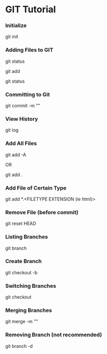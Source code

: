 # GIT Tutorial

### Initialize

git init

### Adding Files to GIT
 
git status 

git add <FILENAME>

git status

### Committing to Git

git commit -m "<MESSAGE>"

### View History

git log

### Add All Files 

git add -A 

OR

git add .

### Add File of Certain Type
git add *.<FILETYPE EXTENSION (ie html)>

### Remove File (before commit)

git reset HEAD <FILENAME>

### Listing Branches

git branch

### Create Branch

git checkout -b <BRANCH NAME>

### Switching Branches

git checkout <BRANCH NAME>

### Merging Branches

git merge <BRANCH NAME> -m ""

### Removing Branch (not recommended)

git branch -d <BRANCH NAME>
